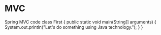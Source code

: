 # MVC
Spring MVC code
class First {
  public static void main(String[] arguments) {
    System.out.println("Let's do something using Java technology.");
  }
}
